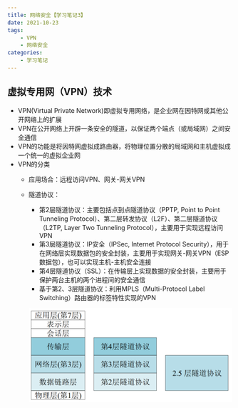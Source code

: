 ```yaml
---
title: 网络安全【学习笔记3】
date: 2021-10-23
tags: 
    - VPN 
    - 网络安全
categories: 
    - 学习笔记
---
```


## 虚拟专用网（VPN）技术

-   VPN(Virtual Private Network)即虚拟专用网络，是企业网在因特网或其他公开网络上的扩展
-   VPN在公开网络上开辟一条安全的隧道，以保证两个端点（或局域网）之间安全通信
-   VPN的功能是将因特网虚拟成路由器，将物理位置分散的局域网和主机虚拟成一个统一的虚拟企业网
-   VPN的分类
    -   应用场合：远程访问VPN、网关-网关VPN
    -   隧道协议：
        
        -   第2层隧道协议：主要包括点到点隧道协议（PPTP, Point to Point Tunneling Protocol）、第二层转发协议（L2F）、第二层隧道协议（L2TP, Layer Two Tunneling Protocol），主要用于实现远程访问VPN
        -   第3层隧道协议：IP安全（IPSec, Internet Protocol Security），用于在网络层实现数据包的安全封装，主要用于实现网关-网关VPN（ESP数据包），也可以实现主机-主机安全连接
        -   第4层隧道协议（SSL）：在传输层上实现数据的安全封装，主要用于保护两台主机的两个进程间的安全通信
        -   基于第2、3层隧道协议：利用MPLS（Multi-Protocol Label Switching）路由器的标签特性实现的VPN
        
        ![](./img/Protocol.png)